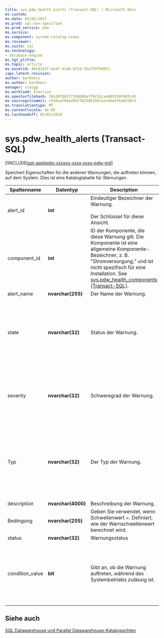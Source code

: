 ```yaml
---
title: sys.pdw_health_alerts (Transact-SQL) | Microsoft Docs
ms.custom: 
ms.date: 03/03/2017
ms.prod: sql-non-specified
ms.prod_service: pdw
ms.service: 
ms.component: system-catalog-views
ms.reviewer: 
ms.suite: sql
ms.technology:
- database-engine
ms.tgt_pltfrm: 
ms.topic: article
ms.assetid: 49c01e5f-ee47-41a0-871d-35a759f50851
caps.latest.revision: 
author: barbkess
ms.author: barbkess
manager: craigg
ms.workload: Inactive
ms.openlocfilehash: 28a38f60127100d80a7f9c52caa9851597403c45
ms.sourcegitcommit: c556eaf60a49af7025db35b7aa14beb76a8158c5
ms.translationtype: MT
ms.contentlocale: de-DE
ms.lasthandoff: 02/03/2018
---
```

# <a name="syspdwhealthalerts-transact-sql"></a>sys.pdw_health_alerts (Transact-SQL)
[!INCLUDE[tsql-appliesto-xxxxxx-xxxx-xxxx-pdw-md](../../includes/tsql-appliesto-xxxxxx-xxxx-xxxx-pdw-md.md)]

  Speichert Eigenschaften für die anderen Warnungen, die auftreten können, auf dem System. Dies ist eine Katalogtabelle für Warnungen.  
  
|Spaltenname|Datentyp|Description|Bereich|  
|-----------------|---------------|-----------------|-----------|  
|alert_id|**int**|Eindeutiger Bezeichner der Warnung.<br /><br /> Der Schlüssel für diese Ansicht.|NOT NULL|  
|component_id|**int**|ID der Komponente, die diese Warnung gilt. Die Komponente ist eine allgemeine Komponente-Bezeichner, z. B. "Stromversorgung," und ist nicht spezifisch für eine Installation. See [sys.pdw_health_components &#40;Transact-SQL&#41;](../../relational-databases/system-catalog-views/sys-pdw-health-components-transact-sql.md).|NOT NULL|  
|alert_name|**nvarchar(255)**|Der Name der Warnung.|NOT NULL|  
|state|**nvarchar(32)**|Status der Warnung.|NOT NULL<br /><br /> Mögliche Werte:<br /><br /> 'Operational'<br /><br /> 'NonOperational'<br /><br /> "Heruntergestuft"<br /><br /> "Fehlgeschlagen"|  
|severity|**nvarchar(32)**|Schweregrad der Warnung.|NOT NULL<br /><br /> Mögliche Werte:<br /><br /> 'Informational'<br /><br /> "Warnung"<br /><br /> "Fehler"|  
|Typ|**nvarchar(32)**|Der Typ der Warnung.|NOT NULL<br /><br /> Mögliche Werte:<br /><br /> StatusChange - wurde der Status geändert werden.<br /><br /> Schwellenwert - ein Wert hat den Schwellenwert überschritten.|  
|description|**nvarchar(4000)**|Beschreibung der Warnung.|NOT NULL|  
|Bedingung|**nvarchar(255)**|Geben Sie verwendet, wenn Schwellenwert =. Definiert, wie der Warnschwellenwert berechnet wird.|NULL|  
|status|**nvarchar(32)**|Warnungsstatus|NULL|  
|condition_value|**bit**|Gibt an, ob die Warnung auftreten, während des Systembetriebs zulässig ist.|NULL<br /><br /> Mögliche Werte<br /><br /> 0 – wird die Warnung nicht generiert.<br /><br /> 1 - Warnung wird generiert.|  
  
## <a name="see-also"></a>Siehe auch  
 [SQL Datawarehouse und Parallel Datawarehouse-Katalogsichten](../../relational-databases/system-catalog-views/sql-data-warehouse-and-parallel-data-warehouse-catalog-views.md)  
  
  
